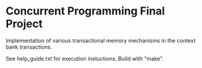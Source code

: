 # Concurrent Programming Final Project
Implementation of various transactional memory mechanisms in the context bank transactions.

See help_guide.txt for execution instuctions. Build with "make".
